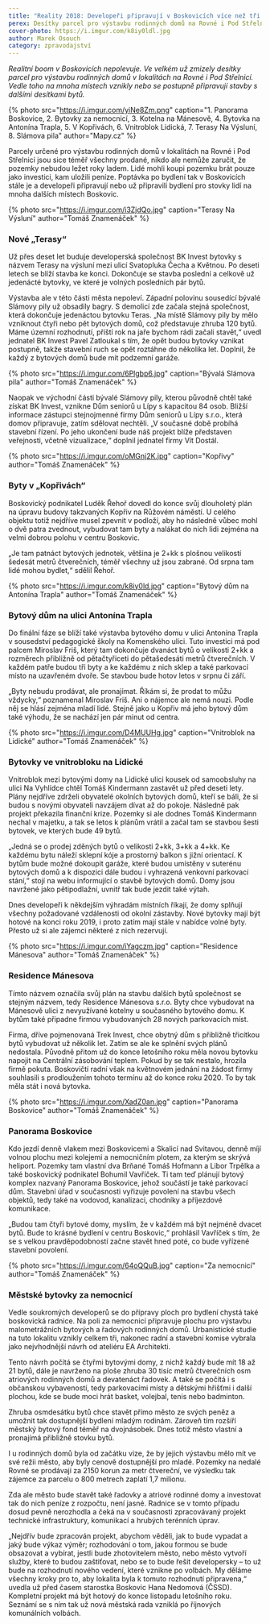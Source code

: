 ```yaml
---
title: "Reality 2018: Developeři připravují v Boskovicích více než tři stovky bytů"
perex: Desítky parcel pro výstavbu rodinných domů na Rovné i Pod Střelnicí už zmizely. Vedle toho na mnoha místech vznikají stavby s dalšími desítkami bytů.
cover-photo: https://i.imgur.com/k8iy0ldl.jpg
author: Marek Osouch
category: zpravodajství
---
```


*Realitní boom v Boskovicích nepolevuje. Ve velkém už zmizely desítky parcel pro výstavbu rodinných domů v lokalitách na Rovné i Pod Střelnicí. Vedle toho na mnoha místech vznikly nebo se postupně připravují stavby s dalšími desítkami bytů.*

{% photo src="https://i.imgur.com/yiNe8Zm.png" caption="1. Panorama Boskovice, 2. Bytovky za nemocnicí, 3. Kotelna na Mánesově, 4. Bytovka na Antonína Trapla, 5. V Kopřivách, 6. Vnitroblok Lidická, 7. Terasy Na Výsluní, 8. Slámova pila" author="Mapy.cz" %}

Parcely určené pro výstavbu rodinných domů v lokalitách na Rovné i Pod Střelnicí jsou sice téměř všechny prodané, nikdo ale nemůže zaručit, že pozemky nebudou ležet roky ladem. Lidé mohli koupi pozemku brát pouze jako investici, kam uložili peníze. Poptávka po bydlení tak v Boskovicích stále je a developeři připravují nebo už připravili bydlení pro stovky lidí na mnoha dalších místech Boskovic.

{% photo src="https://i.imgur.com/i3ZjdQo.jpg" caption="Terasy Na Výsluní" author="Tomáš Znamenáček" %}

### Nové „Terasy“

Už přes deset let buduje developerská společnost BK Invest bytovky s názvem Terasy na výsluní mezi ulicí Svatopluka Čecha a Květnou. Po deseti letech se blíží stavba ke konci. Dokončuje se stavba poslední a celkově už jedenácté bytovky, ve které je volných posledních pár bytů.

Výstavba ale v této části města nepoleví. Západní polovinu sousedící bývalé Slámovy pily už obsadily bagry. S demolicí zde začala stejná společnost, která dokončuje jedenáctou bytovku Teras. „Na místě Slámovy pily by mělo vzniknout čtyři nebo pět bytových domů, což představuje zhruba 120 bytů. Máme územní rozhodnutí, příští rok na jaře bychom rádi začali stavět,“ uvedl jednatel BK Invest Pavel Zatloukal s tím, že opět budou bytovky vznikat postupně, takže stavební ruch se opět roztáhne do několika let. Doplnil, že každý z bytových domů bude mít podzemní garáže.

{% photo src="https://i.imgur.com/6Plgbp6.jpg" caption="Bývalá Slámova pila" author="Tomáš Znamenáček" %}

Naopak ve východní části bývalé Slámovy pily, kterou původně chtěl také získat BK Invest, vznikne Dům seniorů u Lípy s kapacitou 84 osob. Bližší informace zástupci stejnojmenné firmy Dům seniorů u Lípy s.r.o., která domov připravuje, zatím sdělovat nechtěli. „V současné době probíhá stavební řízení. Po jeho ukončení bude náš projekt blíže představen veřejnosti, včetně vizualizace,“ doplnil jednatel firmy Vít Dostál.

{% photo src="https://i.imgur.com/oMGnj2K.jpg" caption="Kopřivy" author="Tomáš Znamenáček" %}

### Byty v „Kopřivách“

Boskovický podnikatel Luděk Řehoř dovedl do konce svůj dlouholetý plán na úpravu budovy takzvaných Kopřiv na Růžovém náměstí. U celého objektu totiž nejdříve musel zpevnit v podloží, aby ho následně vůbec mohl o dvě patra zvednout, vybudovat tam byty a nalákat do nich lidi zejména na velmi dobrou polohu v centru Boskovic.

„Je tam patnáct bytových jednotek, většina je 2+kk s plošnou velikostí šedesát metrů čtverečních, téměř všechny už jsou zabrané. Od srpna tam lidé mohou bydlet,“ sdělil Řehoř.

{% photo src="https://i.imgur.com/k8iy0ld.jpg" caption="Bytový dům na Antonína Trapla" author="Tomáš Znamenáček" %}

### Bytový dům na ulici Antonína Trapla

Do finální fáze se blíží také výstavba bytového domu v ulici Antonína Trapla v sousedství pedagogické školy na Komenského ulici. Tuto investici má pod palcem Miroslav Friš, který tam dokončuje dvanáct bytů o velikosti 2+kk a rozměrech přibližně od pětačtyřiceti do pětašedesáti metrů čtverečních. V každém patře budou tři byty a ke každému z nich sklep a také parkovací místo na uzavřeném dvoře. Se stavbou bude hotov letos v srpnu či září.

„Byty nebudu prodávat, ale pronajímat. Říkám si, že prodat to můžu vždycky,“ poznamenal Miroslav Friš. Ani o nájemce ale nemá nouzi. Podle něj se hlásí zejména mladí lidé. Stejně jako u Kopřiv má jeho bytový dům také výhodu, že se nachází jen pár minut od centra.

{% photo src="https://i.imgur.com/D4MUUHg.jpg" caption="Vnitroblok na Lidické" author="Tomáš Znamenáček" %}

### Bytovky ve vnitrobloku na Lidické

Vnitroblok mezi bytovými domy na Lidické ulici kousek od samoobsluhy na ulici Na Vyhlídce chtěl Tomáš Kindermann zastavět už před deseti lety. Plány nejdříve zdrželi obyvatelé okolních bytových domů, kteří se báli, že si budou s novými obyvateli navzájem dívat až do pokoje. Následně pak projekt překazila finanční krize. Pozemky si ale dodnes Tomáš Kindermann nechal v majetku, a tak se letos k plánům vrátil a začal tam se stavbou šesti bytovek, ve kterých bude 49 bytů.

„Jedná se o prodej zděných bytů o velikosti 2+kk, 3+kk a 4+kk. Ke každému bytu náleží sklepní kóje a prostorný balkon s jižní orientací. K bytům bude možné dokoupit garáže, které budou umístěny v suterénu bytových domů a k dispozici dále budou i vyhrazená venkovní parkovací stání,“ stojí na webu informující o stavbě bytových domů. Domy jsou navržené jako pětipodlažní, uvnitř tak bude jezdit také výtah.

Dnes developeři k někdejším výhradám místních říkají, že domy splňují všechny požadované vzdálenosti od okolní zástavby. Nové bytovky mají být hotové na konci roku 2019, i proto zatím mají stále v nabídce volné byty. Přesto už si ale zájemci některé z nich rezervují.

{% photo src="https://i.imgur.com/iYagczm.jpg" caption="Residence Mánesova" author="Tomáš Znamenáček" %}

### Residence Mánesova

Tímto názvem označila svůj plán na stavbu dalších bytů společnost se stejným názvem, tedy Residence Mánesova s.r.o. Byty chce vybudovat na Mánesově ulici z nevyužívané kotelny u současného bytového domu. K bytům také připadne firmou vybudovaných 28 nových parkovacích míst.

Firma, dříve pojmenovaná Trek Invest, chce obytný dům s přibližně třicítkou bytů vybudovat už několik let. Zatím se ale ke splnění svých plánů nedostala. Původně přitom už do konce letošního roku měla novou bytovku napojit na Centrální zásobování teplem. Pokud by se tak nestalo, hrozila firmě pokuta. Boskovičtí radní však na květnovém jednání na žádost firmy souhlasili s prodloužením tohoto termínu až do konce roku 2020. To by tak měla stát i nová bytovka.

{% photo src="https://i.imgur.com/XadZ0an.jpg" caption="Panorama Boskovice" author="Tomáš Znamenáček" %}

### Panorama Boskovice

Kdo jezdí denně vlakem mezi Boskovicemi a Skalicí nad Svitavou, denně míjí volnou plochu mezi kolejemi a nemocničním plotem, za kterým se skrývá heliport. Pozemky tam vlastní dva Brňané Tomáš Hofmann a Libor Trpělka a také boskovický podnikatel Bohumil Vavříček. Ti tam teď plánují bytový komplex nazvaný Panorama Boskovice, jehož součástí je také parkovací dům. Stavební úřad v současnosti vyřizuje povolení na stavbu všech objektů, tedy také na vodovod, kanalizaci, chodníky a příjezdové komunikace.

„Budou tam čtyři bytové domy, myslím, že v každém má být nejméně dvacet bytů. Bude to krásné bydlení v centru Boskovic,“ prohlásil Vavříček s tím, že se s velkou pravděpodobností začne stavět hned poté, co bude vyřízené stavební povolení.

{% photo src="https://i.imgur.com/64oQQuB.jpg" caption="Za nemocnicí" author="Tomáš Znamenáček" %}

### Městské bytovky za nemocnicí

Vedle soukromých developerů se do přípravy ploch pro bydlení chystá také boskovická radnice. Na poli za nemocnicí připravuje plochu pro výstavbu malometrážních bytových a řadových rodinných domů. Urbanistické studie na tuto lokalitu vznikly celkem tři, nakonec radní a stavební komise vybrala jako nejvhodnější návrh od ateliéru EA Architekti.

Tento návrh počítá se čtyřmi bytovými domy, z nichž každý bude mít 18 až 21 bytů, dále je navrženo na ploše zhruba 30 tisíc metrů čtverečních osm atriových rodinných domů a devatenáct řadovek. A také se počítá i s občanskou vybaveností, tedy parkovacími místy a dětskými hřišťmi i další plochou, kde se bude moci hrát basket, volejbal, tenis nebo badminton.  

Zhruba osmdesátku bytů chce stavět přímo město ze svých peněz a umožnit tak dostupnější bydlení mladým rodinám. Zároveň tím rozšíří městský bytový fond téměř na dvojnásobek. Dnes totiž město vlastní a pronajímá přibližně stovku bytů.

I u rodinných domů byla od začátku vize, že by jejich výstavbu mělo mít ve své režii město, aby byly cenově dostupnější pro mladé. Pozemky na nedalé Rovné se prodávají za 2150 korun za metr čtvereční, ve výsledku tak zájemce za parcelu o 800 metrech zaplatí 1,7 milionu.

Zda ale město bude stavět také řadovky a atriové rodinné domy a investovat tak do nich peníze z rozpočtu, není jasné. Radnice se v tomto případu dosud pevně nerozhodla a čeká na v současnosti zpracovávaný projekt technické infrastruktury, komunikací a hrubých terénních úprav.

„Nejdřív bude zpracován projekt, abychom věděli, jak to bude vypadat a jaký bude výkaz výměr; rozhodování o tom, jakou formou se bude obsazovat a vybírat, jestli bude zhotovitelem město, nebo město vytvoří služby, které to budou zaštiťovat, nebo se to bude řešit developersky – to už bude na rozhodnutí nového vedení, které vznikne po volbách. My děláme všechny kroky pro to, aby lokalita byla k tomuto rozhodnutí připravena,“ uvedla už před časem starostka Boskovic Hana Nedomová (ČSSD). Kompletní projekt má být hotový do konce listopadu letošního roku. Seznámí se s ním tak už nová městská rada vzniklá po říjnových komunálních volbách.